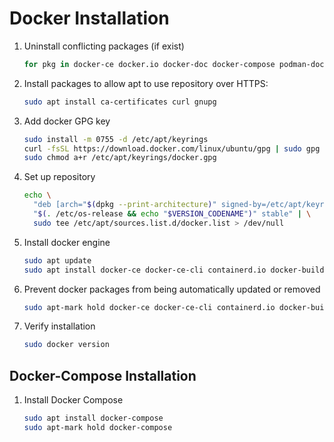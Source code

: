 # Docker Installation

1. Uninstall conflicting packages (if exist)

    ```bash
    for pkg in docker-ce docker.io docker-doc docker-compose podman-docker containerd runc; do sudo apt remove $pkg; done
    ```

2. Install packages to allow apt to use repository over HTTPS:

    ```bash
    sudo apt install ca-certificates curl gnupg
    ```

3. Add docker GPG key

    ```bash
    sudo install -m 0755 -d /etc/apt/keyrings
    curl -fsSL https://download.docker.com/linux/ubuntu/gpg | sudo gpg --dearmor -o /etc/apt/keyrings/docker.gpg
    sudo chmod a+r /etc/apt/keyrings/docker.gpg
    ```

4. Set up repository

    ```bash
    echo \
      "deb [arch="$(dpkg --print-architecture)" signed-by=/etc/apt/keyrings/docker.gpg] https://download.docker.com/linux/ubuntu \
      "$(. /etc/os-release && echo "$VERSION_CODENAME")" stable" | \
      sudo tee /etc/apt/sources.list.d/docker.list > /dev/null
    ```

5. Install docker engine

    ```bash
    sudo apt update
    sudo apt install docker-ce docker-ce-cli containerd.io docker-buildx-plugin docker-compose-plugin
    ```

6. Prevent docker packages from being automatically updated or removed

    ```bash
    sudo apt-mark hold docker-ce docker-ce-cli containerd.io docker-buildx-plugin docker-compose-plugin
    ```

7. Verify installation

    ```bash
    sudo docker version
    ```

## Docker-Compose Installation

1. Install Docker Compose

    ```bash
    sudo apt install docker-compose
    sudo apt-mark hold docker-compose
    ```